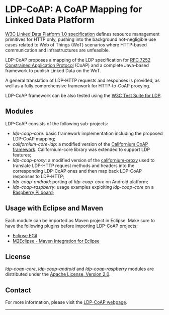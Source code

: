 LDP-CoAP: A CoAP Mapping for Linked Data Platform
===================

[W3C Linked Data Platform 1.0 specification](http://www.w3.org/TR/ldp/) defines resource management primitives for HTTP only, pushing into the background not-negligible 
use cases related to Web of Things (WoT) scenarios where HTTP-based communication and infrastructures are unfeasible. 

LDP-CoAP proposes a mapping of the LDP specification for [RFC 7252 Constrained Application Protocol](https://tools.ietf.org/html/rfc7252) (CoAP) 
and a complete Java-based framework to publish Linked Data on the WoT. 

A general translation of LDP-HTTP requests and responses is provided, as well as a fully comprehensive framework for HTTP-to-CoAP proxying. 

LDP-CoAP framework can be also tested using the [W3C Test Suite for LDP](http://w3c.github.io/ldp-testsuite/).

Modules
-------------

LDP-CoAP consists of the following sub-projects:

- _ldp-coap-core_: basic framework implementation including the proposed LDP-CoAP mapping;
- _californium-core-ldp_: a modified version of the [Californium CoAP framework](https://github.com/eclipse/californium). Californium-core library was extended to support LDP features;
- _ldp-coap-proxy_: a modified version of the [californium-proxy](http://github.com/eclipse/californium/tree/master/californium-proxy) used to translate LDP-HTTP request methods and headers 
into the corresponding LDP-CoAP ones and then map back LDP-CoAP responses to LDP-HTTP;
- _ldp-coap-android_: porting of _ldp-coap-core_ on Android platform;
- _ldp-coap-raspberry_: usage examples exploiting _ldp-coap-core_ on a [Raspberry Pi board](http://www.raspberrypi.org/);

Usage with Eclipse and Maven
-------------

Each module can be imported as Maven project in Eclipse. Make sure to have the following plugins before importing LDP-CoAP projects:

- [Eclipse EGit](http://www.eclipse.org/egit/)
- [M2Eclipse - Maven Integration for Eclipse](http://www.eclipse.org/m2e/)

License
-------------

_ldp-coap-core_, _ldp-coap-android_ and _ldp-coap-raspberry_ modules are distributed under the [Apache License, Version 2.0](http://www.apache.org/licenses/LICENSE-2.0).


Contact
-------------

For more information, please visit the [LDP-CoAP webpage](http://sisinflab.poliba.it/swottools/ldp-coap/).

---------